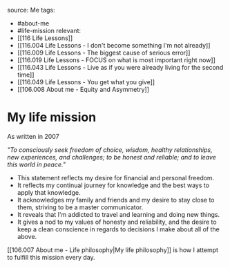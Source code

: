 source: Me
tags:
- #about-me 
- #life-mission
relevant:
- [[116 Life Lessons]]
- [[116.004 Life Lessons - I don't become something I'm not already]]
- [[116.009 Life Lessons - The biggest cause of serious error]]
- [[116.019 Life Lessons - FOCUS on what is most important right now]]
- [[116.043 Life Lessons - Live as if you were already living for the second time]]
- [[116.049 Life Lessons - You get what you give]]
- [[106.008 About me - Equity and Asymmetry]]

# My life mission

As written in 2007

_"To consciously seek freedom of choice, wisdom, healthy relationships, new experiences, and challenges; to be honest and reliable; and to leave this world in peace."_

- This statement reflects my desire for financial and personal freedom. 
- It reflects my continual journey for knowledge and the best ways to apply that knowledge. 
- It acknowledges my family and friends and my desire to stay close to them, striving to be a master communicator. 
- It reveals that I'm addicted to travel and learning and doing new things. 
- It gives a nod to my values of honesty and reliability, and the desire to keep a clean conscience in regards to decisions I make about all of the above.

[[106.007 About me - Life philosophy|My life philosophy]] is how I attempt to fulfill this mission every day.
